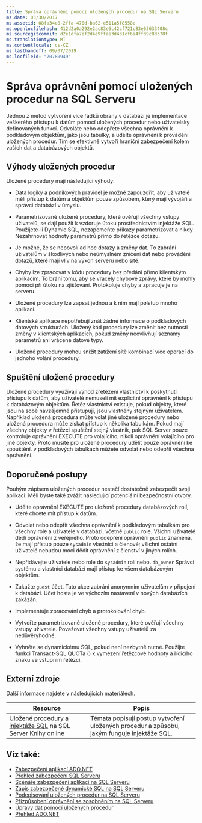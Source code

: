 ```yaml
---
title: Správa oprávnění pomocí uložených procedur na SQL Serveru
ms.date: 03/30/2017
ms.assetid: 08fa34e8-2ffa-470d-ba62-e511a5f8558e
ms.openlocfilehash: 412d2a0a292e2ac83e6c42cf721c83e63633408c
ms.sourcegitcommit: d2e1dfa7ef2d4e9ffae3d431cf6a4ffd9c8d378f
ms.translationtype: MT
ms.contentlocale: cs-CZ
ms.lasthandoff: 09/07/2019
ms.locfileid: "70780949"
---
```

# <a name="managing-permissions-with-stored-procedures-in-sql-server"></a>Správa oprávnění pomocí uložených procedur na SQL Serveru
Jednou z metod vytvoření více řádků obrany v databázi je implementace veškerého přístupu k datům pomocí uložených procedur nebo uživatelsky definovaných funkcí. Odvoláte nebo odepřete všechna oprávnění k podkladovým objektům, jako jsou tabulky, a udělte oprávnění k provádění uložených procedur. Tím se efektivně vytvoří hraniční zabezpečení kolem vašich dat a databázových objektů.  
  
## <a name="stored-procedure-benefits"></a>Výhody uložených procedur  
 Uložené procedury mají následující výhody:  
  
- Data logiky a podnikových pravidel je možné zapouzdřit, aby uživatelé měli přístup k datům a objektům pouze způsobem, který mají vývojáři a správci databází v úmyslu.  
  
- Parametrizované uložené procedury, které ověřují všechny vstupy uživatelů, se dají použít k vzdoruje útoku prostřednictvím injektáže SQL. Použijete-li Dynamic SQL, nezapomeňte příkazy parametrizovat a nikdy Nezahrnovat hodnoty parametrů přímo do řetězce dotazu.  
  
- Je možné, že se nepovolí ad hoc dotazy a změny dat. To zabrání uživatelům v škodlivých nebo neúmyslném zničení dat nebo provádění dotazů, které mají vliv na výkon serveru nebo sítě.  
  
- Chyby lze zpracovat v kódu procedury bez předání přímo klientským aplikacím. To brání tomu, aby se vracely chybové zprávy, které by mohly pomoci při útoku na zjišťování. Protokoluje chyby a zpracuje je na serveru.  
  
- Uložené procedury lze zapsat jednou a k nim mají pøístup mnoho aplikací.  
  
- Klientské aplikace nepotřebují znát žádné informace o podkladových datových strukturách. Uložený kód procedury lze změnit bez nutnosti změny v klientských aplikacích, pokud změny neovlivňují seznamy parametrů ani vrácené datové typy.  
  
- Uložené procedury mohou snížit zatížení sítě kombinací více operací do jednoho volání procedury.  
  
## <a name="stored-procedure-execution"></a>Spuštění uložené procedury  
 Uložené procedury využívají výhod zřetězení vlastnictví k poskytnutí přístupu k datům, aby uživatelé nemuseli mít explicitní oprávnění k přístupu k databázovým objektům. Řetěz vlastnictví existuje, pokud objekty, které jsou na sobě navzájemně přistupují, jsou vlastněny stejným uživatelem. Například uložená procedura může volat jiné uložené procedury nebo uložená procedura může získat přístup k několika tabulkám. Pokud mají všechny objekty v řetězci spuštění stejný vlastník, pak SQL Server pouze kontroluje oprávnění EXECUTE pro volajícího, nikoli oprávnění volajícího pro jiné objekty. Proto musíte pro uložené procedury udělit pouze oprávnění ke spouštění. v podkladových tabulkách můžete odvolat nebo odepřít všechna oprávnění.  
  
## <a name="best-practices"></a>Doporučené postupy  
 Pouhým zápisem uložených procedur nestačí dostatečně zabezpečit svoji aplikaci. Měli byste také zvážit následující potenciální bezpečnostní otvory.  
  
- Udělte oprávnění EXECUTE pro uložené procedury databázových rolí, které chcete mít přístup k datům.  
  
- Odvolat nebo odepřít všechna oprávnění k podkladovým tabulkám pro všechny role a uživatele v databázi, včetně `public` role. Všichni uživatelé dědí oprávnění z veřejného. Proto odepření oprávnění `public` znamená, že mají přístup pouze `sysadmin` vlastníci a členové; všichni ostatní uživatelé nebudou moci dědit oprávnění z členství v jiných rolích.  
  
- Nepřidávejte uživatele nebo role do `sysadmin` rolí nebo. `db_owner` Správci systému a vlastníci databází mají přístup ke všem databázovým objektům.  
  
- Zakažte `guest` účet. Tato akce zabrání anonymním uživatelům v připojení k databázi. Účet hosta je ve výchozím nastavení v nových databázích zakázán.  
  
- Implementuje zpracování chyb a protokolování chyb.  
  
- Vytvořte parametrizované uložené procedury, které ověřují všechny vstupy uživatele. Považovat všechny vstupy uživatelů za nedůvěryhodné.  
  
- Vyhněte se dynamickému SQL, pokud není nezbytně nutné. Použijte funkci Transact-SQL QUOTa () k vymezení řetězcové hodnoty a řídicího znaku ve vstupním řetězci.  
  
## <a name="external-resources"></a>Externí zdroje  
 Další informace najdete v následujících materiálech.  
  
|Resource|Popis|  
|--------------|-----------------|  
|[Uložené procedury](/sql/relational-databases/stored-procedures/stored-procedures-database-engine) a [injektáže SQL](https://go.microsoft.com/fwlink/?LinkId=98234) na SQL Server Knihy online|Témata popisují postup vytvoření uložených procedur a způsobu, jakým funguje injektáže SQL.|  
  
## <a name="see-also"></a>Viz také:

- [Zabezpečení aplikací ADO.NET](../securing-ado-net-applications.md)
- [Přehled zabezpečení SQL Serveru](overview-of-sql-server-security.md)
- [Scénáře zabezpečení aplikací na SQL Serveru](application-security-scenarios-in-sql-server.md)
- [Zápis zabezpečené dynamické SQL na SQL Serveru](writing-secure-dynamic-sql-in-sql-server.md)
- [Podepisování uložených procedur na SQL Serveru](signing-stored-procedures-in-sql-server.md)
- [Přizpůsobení oprávnění se zosobněním na SQL Serveru](customizing-permissions-with-impersonation-in-sql-server.md)
- [Úpravy dat pomocí uložených procedur](../modifying-data-with-stored-procedures.md)
- [Přehled ADO.NET](../ado-net-overview.md)
